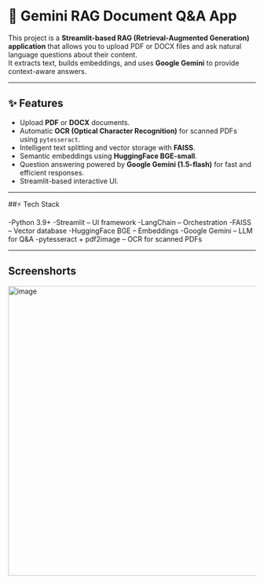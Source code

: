 # 📄 Gemini RAG Document Q&A App

This project is a **Streamlit-based RAG (Retrieval-Augmented Generation) application** that allows you to upload PDF or DOCX files and ask natural language questions about their content.  
It extracts text, builds embeddings, and uses **Google Gemini** to provide context-aware answers.  

---

## ✨ Features
- Upload **PDF** or **DOCX** documents.
- Automatic **OCR (Optical Character Recognition)** for scanned PDFs using `pytesseract`.
- Intelligent text splitting and vector storage with **FAISS**.
- Semantic embeddings using **HuggingFace BGE-small**.
- Question answering powered by **Google Gemini (1.5-flash)** for fast and efficient responses.
- Streamlit-based interactive UI.

---

##⚡ Tech Stack

-Python 3.9+
-Streamlit – UI framework
-LangChain – Orchestration
-FAISS – Vector database
-HuggingFace BGE – Embeddings
-Google Gemini – LLM for Q&A
-pytesseract + pdf2image – OCR for scanned PDFs

---

## Screenshorts

<img width="975" height="589" alt="image" src="https://github.com/user-attachments/assets/73a6d197-df92-4a7b-ba8b-6f7c72aefd69" />



